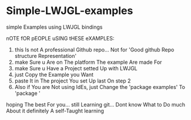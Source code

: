 # Simple-LWJGL-examples
simple Examples using LWJGL bindings

nOTE fOR pEOPLE uSING tHESE eXAMPLES:
1. this Is not A professional Github repo... Not for 'Good github Repo structure Representation'
2. make Sure u Are on The platform The example Are made For
3. make Sure u Have a Project setted Up with LWJGL
4. just Copy the Example you Want
5. paste It in The project You set Up last On step 2
6. Also if You are Not using IdEs, just Change the 'package examples' To 'package <whatever your package name is>'

hoping The best For you...
still Learning git... Dont know What to Do much About it
definitely A self-Taught learning
